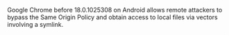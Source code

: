 Google Chrome before 18.0.1025308 on Android allows remote attackers to bypass the Same Origin Policy and obtain access to local files via vectors involving a symlink.